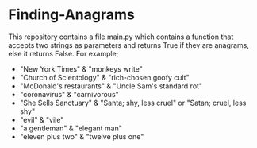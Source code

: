 # Finding-Anagrams

This repository contains a file main.py which contains a function that accepts two strings as parameters and returns True if they are anagrams, else it returns False. For example;

- "New York Times" & "monkeys write"
- "Church of Scientology" & "rich-chosen goofy cult"
- "McDonald's restaurants" & "Uncle Sam's standard rot"
- "coronavirus" & "carnivorous"
- "She Sells Sanctuary" & "Santa; shy, less cruel" or "Satan; cruel, less shy"
- "evil" & "vile"
- "a gentleman" & "elegant man"
- "eleven plus two" & "twelve plus one"
